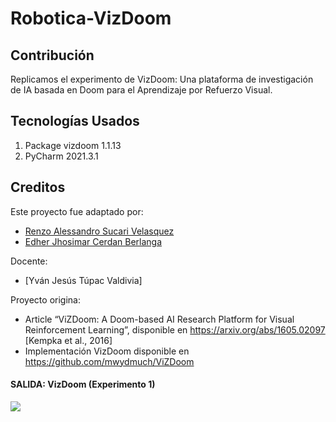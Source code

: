 # Robotica-VizDoom
## Contribución
Replicamos el experimento de VizDoom: Una plataforma de investigación de IA basada en Doom para el Aprendizaje por Refuerzo Visual.

## Tecnologías Usados
1. Package vizdoom 1.1.13
2. PyCharm 2021.3.1

## Creditos 
Este proyecto fue adaptado por:
* [Renzo Alessandro Sucari Velasquez](https://github.com/RenzoAlessandro)
* [Edher Jhosimar Cerdan Berlanga](https://github.com/EdherCerdan)

Docente: 
* [Yván Jesús Túpac Valdivia]

Proyecto origina:
* Article “ViZDoom: A Doom-based AI Research Platform for Visual Reinforcement Learning”, disponible en https://arxiv.org/abs/1605.02097 [Kempka et al., 2016]
* Implementación VizDoom disponible en https://github.com/mwydmuch/ViZDoom

#### SALIDA: VizDoom (Experimento 1)
<img src= "https://github.com/RenzoAlessandro/Robotica-VizDoom/imagenes/experimento1.png">